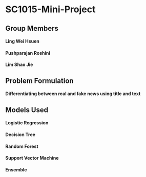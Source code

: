 # SC1015-Mini-Project


## Group Members
#### Ling Wei Hsuen
#### Pushparajan Roshini
#### Lim Shao Jie

## Problem Formulation
#### Differentiating between real and fake news using title and text


## Models Used
#### Logistic Regression

#### Decision Tree
#### Random Forest
#### Support Vector Machine
#### Ensemble
